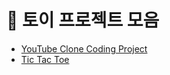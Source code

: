 # 🎷 토이 프로젝트 모음

- [YouTube Clone Coding Project](https://github.com/r3j0/ToyProject/blob/main/youtube-clonecoding/README.md)
- [Tic Tac Toe](https://github.com/r3j0/ToyProject/blob/main/tic-tac-toe/README.md)